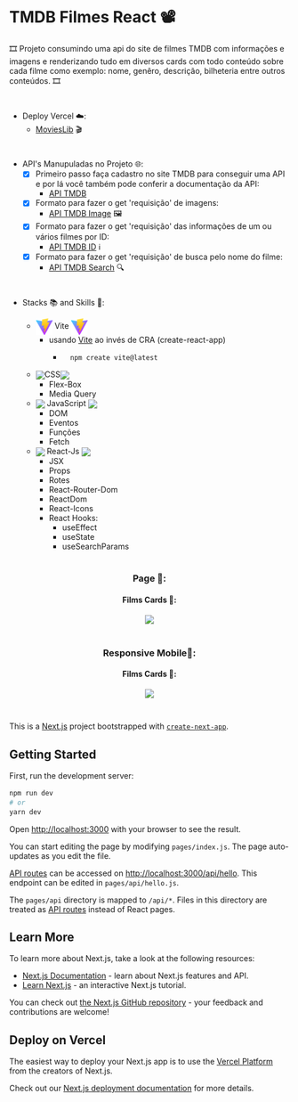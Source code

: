 # TMDB Filmes React 📽️

🎞️ Projeto consumindo uma api do site de filmes TMDB com informações e imagens e renderizando tudo em diversos cards com todo conteúdo sobre cada filme como exemplo: nome, genêro, descrição, bilheteria entre outros conteúdos. 🎞️
#
* Deploy Vercel ☁️:
  * [MoviesLib](https://brunobonfimimdbfilmes.vercel.app/) 🎬
#

* API's Manupuladas no Projeto 🌐:
    * [x] Primeiro passo faça cadastro no site TMDB para conseguir uma API e por lá você também pode conferir a documentação da API:
        * [API TMDB](https://www.themoviedb.org/)
    * [x] Formato para fazer o get 'requisição' de imagens:
      * [API TMDB Image](https://image.tmdb.org/t/p/w500/) 🖼️
    * [x] Formato para fazer o get 'requisição' das informações de um ou vários filmes por ID:
       * [API TMDB ID](https://api.themoviedb.org/3/movie/) ℹ️
    * [x] Formato para fazer o get 'requisição' de busca pelo nome do filme:
       * [API TMDB Search](https://api.themoviedb.org/3/search/movie/) 🔍
#

* Stacks 📚 and Skills 🧠:

    *  <img width='30' align='center' src='./public/vite.svg' /> Vite <img width='30' align='center' src='./public/vite.svg' />
        * usando [Vite](https://vitejs.dev/) ao invés de CRA (create-react-app)
            * ```
                npm create vite@latest 
    * <img width='30' align='center' src="https://cdn.jsdelivr.net/gh/devicons/devicon/icons/css3/css3-original-wordmark.svg" />CSS<img align='center' width='30' src="https://cdn.jsdelivr.net/gh/devicons/devicon/icons/css3/css3-original-wordmark.svg" />
        * Flex-Box
        * Media Query
    * <img width='30' align='center' src="https://cdn.jsdelivr.net/gh/devicons/devicon/icons/javascript/javascript-original.svg" /> JavaScript <img width='30' align='center' src="https://cdn.jsdelivr.net/gh/devicons/devicon/icons/javascript/javascript-original.svg" />
        * DOM
        * Eventos
        * Funções
        * Fetch
    * <img width='30' align='center' src="https://cdn.jsdelivr.net/gh/devicons/devicon/icons/react/react-original-wordmark.svg" /> React-Js <img width='30' align='center' src="https://cdn.jsdelivr.net/gh/devicons/devicon/icons/react/react-original-wordmark.svg" />
        * JSX
        * Props
        * Rotes
        * React-Router-Dom
        * ReactDom
        * React-Icons
        * React Hooks:
          * useEffect
          * useState
          * useSearchParams
#

<div align='center'>
<h3>Page 📑:</h3>
<h4>Films Cards 🎴:</h3>
<img src="./public/movieslib.gif"/>
</div>

#

<div align='center'>
<h3>Responsive Mobile📲:</h3>
<h4>Films Cards 🎴:</h3>
<img src="./public/movieslibmobile.gif"/>
</div>

#

This is a [Next.js](https://nextjs.org/) project bootstrapped with [`create-next-app`](https://github.com/vercel/next.js/tree/canary/packages/create-next-app).

## Getting Started

First, run the development server:

```bash
npm run dev
# or
yarn dev
```

Open [http://localhost:3000](http://localhost:3000) with your browser to see the result.

You can start editing the page by modifying `pages/index.js`. The page auto-updates as you edit the file.

[API routes](https://nextjs.org/docs/api-routes/introduction) can be accessed on [http://localhost:3000/api/hello](http://localhost:3000/api/hello). This endpoint can be edited in `pages/api/hello.js`.

The `pages/api` directory is mapped to `/api/*`. Files in this directory are treated as [API routes](https://nextjs.org/docs/api-routes/introduction) instead of React pages.

## Learn More

To learn more about Next.js, take a look at the following resources:

- [Next.js Documentation](https://nextjs.org/docs) - learn about Next.js features and API.
- [Learn Next.js](https://nextjs.org/learn) - an interactive Next.js tutorial.

You can check out [the Next.js GitHub repository](https://github.com/vercel/next.js/) - your feedback and contributions are welcome!

## Deploy on Vercel

The easiest way to deploy your Next.js app is to use the [Vercel Platform](https://vercel.com/new?utm_medium=default-template&filter=next.js&utm_source=create-next-app&utm_campaign=create-next-app-readme) from the creators of Next.js.

Check out our [Next.js deployment documentation](https://nextjs.org/docs/deployment) for more details.
